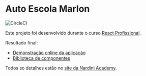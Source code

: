 # Auto Escola Marlon

![CircleCI](https://img.shields.io/circleci/build/github/MarlonFerreira/autoescola)

Este projeto foi desenvolvido durante o curso [React Profissional](https://nardiniacademy.com).

Resultado final:

- [Demonstração online da aplicação](https://autoescola.vercel.app/)
- [Biblioteca de componentes](https://6033ca94b701620023226c47-moingfswds.chromatic.com/?path=/story/introduction-welcome--page)

Todos so detalhes estão no [site da Nardini Academy](https://nardiniacademy.com).
